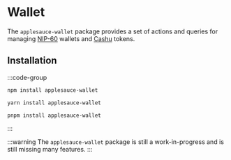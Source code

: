 # Wallet

The `applesauce-wallet` package provides a set of actions and queries for managing [NIP-60](https://github.com/nostr-protocol/nips/blob/master/60.md) wallets and [Cashu](https://github.com/cashubtc/cashu) tokens.

## Installation

:::code-group

```sh [npm]
npm install applesauce-wallet
```

```sh [yarn]
yarn install applesauce-wallet
```

```sh [pnpm]
pnpm install applesauce-wallet
```

:::

:::warning
The `applesauce-wallet` package is still a work-in-progress and is still missing many features.
:::
